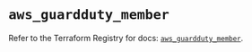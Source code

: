 # `aws_guardduty_member`

Refer to the Terraform Registry for docs: [`aws_guardduty_member`](https://registry.terraform.io/providers/hashicorp/aws/6.14.0/docs/resources/guardduty_member).
